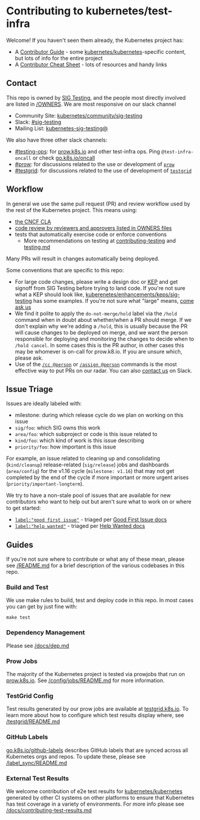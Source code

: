 # Contributing to kubernetes/test-infra

Welcome! If you haven't seen them already, the Kubernetes project has:

- A [Contributor Guide][contrib-guide] - some [kubernetes/kubernetes]-specific content, but lots of info for the entire project
- A [Contributor Cheat Sheet][contrib-cheatsheet] - lots of resources and handy links

## Contact

This repo is owned by [SIG Testing][sig-testing], and the people most directly
involved are listed in [/OWNERS]. We are most responsive on our slack channel

- Community Site: [kubernetes/community/sig-testing][sig-testing]
- Slack: [#sig-testing]
- Mailing List: [kubernetes-sig-testing@]

We also have three other slack channels:

- [#testing-ops]: for [prow.k8s.io] and other test-infra ops. Ping `@test-infra-oncall` or check [go.k8s.io/oncall]
- [#prow]: for discussions related to the use or development of [`prow`](/prow)
- [#testgrid]: for discussions related to the use of development of [`testgrid`](https://github.com/GoogleCloudPlatform/testgrid)

## Workflow

In general we use the same pull request (PR) and review workflow used by the
rest of the Kubernetes project. This means using:

- [the CNCF CLA][cla]
- [code review by reviewers and approvers listed in OWNERS files][owners]
- tests that automatically exercise code or enforce conventions
  - More recommendations on testing at [contributing-testing] and [testing.md]

Many PRs will result in changes automatically being deployed.

Some conventions that are specific to this repo:

- For large code changes, please write a design doc or [KEP] and get signoff
  from SIG Testing before trying to land code. If you're not sure what a KEP
  should look like, [kuberenetes/enhancements/keps/sig-testing] has some
  examples. If you're not sure what "large" means, [come ask us](#contact)
- We find it polite to apply the `do-not-merge/hold` label via the `/hold`
  command when in doubt about whether/when a PR should merge. If we don't
  explain why we're adding a `/hold`, this is usually because the PR will
  cause changes to be deployed on merge, and we want the person responsible
  for deploying and monitoring the changes to decide when to `/hold cancel`.
  In some cases this is the PR author, in other cases this may be whomever
  is on-call for prow.k8.io.  If you are unsure which, please ask.
- Use of the [`/cc @person`][command-cc] or [`/assign @person`][command-assign]
  commands is the most effective way to put PRs on our radar. You can also
  [contact us](#contact) on Slack.

## Issue Triage

Issues are ideally labeled with:

- milestone: during which release cycle do we plan on working on this issue
- `sig/foo`: which SIG owns this work
- `area/foo`: which subproject or code is this issue related to
- `kind/foo`: which kind of work is this issue describing
- `priority/foo`: how important is this issue

For example, an issue related to cleaning up and consolidating (`kind/cleanup`)
release-related (`sig/release`) jobs and dashboards (`area/config`) for the
v1.16 cycle (`milestone: v1.16`) that may not get completed by the end of the
cycle if more important or more urgent arises (`priority/important-longterm`).

We try to have a non-stale pool of issues that are available for new
contributors who want to help out but aren't sure what to work on or where to
get started:

- [`label:"good first issue"`][good-first-issue] - triaged per [Good First Issue docs][good-first-issue-docs]
- [`label:"help wanted"`][help-wanted] - triaged per [Help Wanted docs][help-wanted-docs]

## Guides

If you're not sure where to contribute or what any of these mean, please see
[/README.md] for a brief description of the various codebases in this repo.

### Build and Test

We use make rules to build, test and deploy code in this repo. In most
cases you can get by just fine with:

```
make test
```

### Dependency Management

Please see [/docs/dep.md]

### Prow Jobs

The majority of the Kubernetes project is tested via prowjobs that run on
[prow.k8s.io]. See [/config/jobs/README.md] for more information.

### TestGrid Config

Test results generated by our prow jobs are available at [testgrid.k8s.io].
To learn more about how to configure which test results display where, see
[/testgrid/README.md]

### GitHub Labels

[go.k8s.io/github-labels] describes GitHub labels that are synced across all
Kubernetes orgs and repos. To update these, please see [/label_sync/README.md]

### External Test Results

We welcome contribution of e2e test results for [kubernetes/kubernetes]
generated by other CI systems on other platforms to ensure that Kubernetes
has test coverage in a variety of environments. For more info please see
[/docs/contributing-test-results.md]

[contrib-guide]: https://www.kubernetes.dev/docs/guide/
[contrib-cheatsheet]: https://www.kubernetes.dev/docs/contributor-cheatsheet/
[cla]: https://github.com/kubernetes/community/blob/master/CLA.md
[owners]: https://go.k8s.io/owners
[KEP]: https://github.com/kubernetes/enhancements/blob/master/keps/NNNN-kep-template
[contributing-testing]: https://www.kubernetes.dev/docs/guide/contributing/#testing
[testing.md]: contributors/devel/sig-testing/testing.md

[sig-testing]: https://github.com/kubernetes/community/tree/master/sig-testing
[#sig-testing]: https://kubernetes.slack.com/messages/sig-testing
[kubernetes-sig-testing@]: https://groups.google.com/forum/#!forum/kubernetes-sig-testing

[good-first-issue]: https://github.com/issues?q=repo%3Akubernetes%2Ftest-infra+is%3Aissue+is%3Aopen+label%3A%22good+first+issue%22+
[good-first-issue-docs]: https://git.k8s.io/community/contributors/guide/help-wanted.md#good-first-issue
[help-wanted]: https://github.com/issues?q=repo%3Akubernetes%2Ftest-infra+is%3Aissue+is%3Aopen+label%3A"help+wanted"
[help-wanted-docs]: https://www.kubernetes.dev/docs/guide/help-wanted/

[#prow]: https://kubernetes.slack.com/messages/prow
[#testgrid]: https://kubernetes.slack.com/messages/testgrid
[#testing-ops]: https://kubernetes.slack.com/messages/testing-ops

[/OWNERS]: /OWNERS
[/README.md]: /README.md
[/config/jobs/README.md]: /config/jobs/README.md
[/docs/contributing-test-results.md]: /docs/contributing-test-results.md
[/docs/dep.md]: /docs/dep.md
[/label_sync/README.md]: /label_sync/README.md
[/testgrid/README.md]: /testgrid/README.md

[prow.k8s.io]: https://prow.k8s.io
[testgrid.k8s.io]: https://testgrid.k8s.io
[go.k8s.io/github-labels]: https://go.k8s.io/github-labels
[go.k8s.io/oncall]: https://go.k8s.io/oncall
[command-cc]: https://prow.k8s.io/command-help#cc
[command-assign]: https://prow.k8s.io/command-help#assign

[kubernetes/kubernetes]: https://github.com/kubernetes/kubernetes
[kuberenetes/enhancements/keps/sig-testing]: https://github.com/kubernetes/enhancements/tree/master/keps/sig-testing
